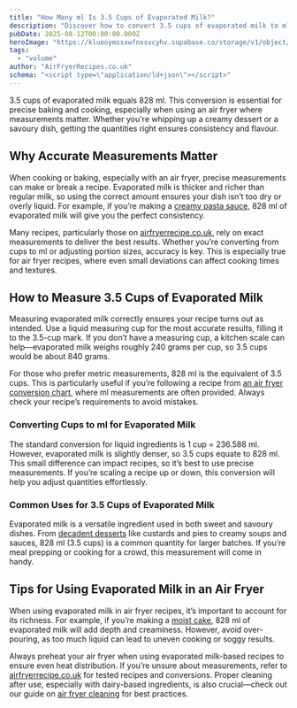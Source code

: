 ```yaml
---
title: "How Many ml Is 3.5 Cups of Evaporated Milk?"
description: "Discover how to convert 3.5 cups of evaporated milk to ml for perfect baking and cooking every time. Get precise measurements now!"
pubDate: 2025-08-12T00:00:00.000Z
heroImage: "https://klueoymssxwfnxsvcyhv.supabase.co/storage/v1/object/public/md/how-many-ml-is-3-5-cups-of-evaporated-milk-9d7fe68c.webp"
tags:
  - "volume"
author: "AirFryerRecipes.co.uk"
schema: "<script type=\"application/ld+json\"></script>"
---
```


<p>3.5 cups of evaporated milk equals 828 ml. This conversion is essential for precise baking and cooking, especially when using an air fryer where measurements matter. Whether you're whipping up a creamy dessert or a savoury dish, getting the quantities right ensures consistency and flavour.</p>

<h2>Why Accurate Measurements Matter</h2>
<p>When cooking or baking, especially with an air fryer, precise measurements can make or break a recipe. Evaporated milk is thicker and richer than regular milk, so using the correct amount ensures your dish isn’t too dry or overly liquid. For example, if you’re making a <a href=https://www.airfryerrecipe.co.uk/recipes>creamy pasta sauce</a>, 828 ml of evaporated milk will give you the perfect consistency.</p>
<p>Many recipes, particularly those on <a href=https://www.airfryerrecipe.co.uk/>airfryerrecipe.co.uk</a>, rely on exact measurements to deliver the best results. Whether you’re converting from cups to ml or adjusting portion sizes, accuracy is key. This is especially true for air fryer recipes, where even small deviations can affect cooking times and textures.</p>

<h2>How to Measure 3.5 Cups of Evaporated Milk</h2>
<p>Measuring evaporated milk correctly ensures your recipe turns out as intended. Use a liquid measuring cup for the most accurate results, filling it to the 3.5-cup mark. If you don’t have a measuring cup, a kitchen scale can help—evaporated milk weighs roughly 240 grams per cup, so 3.5 cups would be about 840 grams.</p>
<p>For those who prefer metric measurements, 828 ml is the equivalent of 3.5 cups. This is particularly useful if you’re following a recipe from <a href=https://www.airfryerrecipe.co.uk/air-fryer-conversion-chart>an air fryer conversion chart</a>, where ml measurements are often provided. Always check your recipe’s requirements to avoid mistakes.</p>

<h3>Converting Cups to ml for Evaporated Milk</h3>
<p>The standard conversion for liquid ingredients is 1 cup = 236.588 ml. However, evaporated milk is slightly denser, so 3.5 cups equate to 828 ml. This small difference can impact recipes, so it’s best to use precise measurements. If you’re scaling a recipe up or down, this conversion will help you adjust quantities effortlessly.</p>

<h3>Common Uses for 3.5 Cups of Evaporated Milk</h3>
<p>Evaporated milk is a versatile ingredient used in both sweet and savoury dishes. From <a href=https://www.airfryerrecipe.co.uk/recipe-category/dessert>decadent desserts</a> like custards and pies to creamy soups and sauces, 828 ml (3.5 cups) is a common quantity for larger batches. If you’re meal prepping or cooking for a crowd, this measurement will come in handy.</p>

<h2>Tips for Using Evaporated Milk in an Air Fryer</h2>
<p>When using evaporated milk in air fryer recipes, it’s important to account for its richness. For example, if you’re making a <a href=https://www.airfryerrecipe.co.uk/recipe-category/cakes>moist cake</a>, 828 ml of evaporated milk will add depth and creaminess. However, avoid over-pouring, as too much liquid can lead to uneven cooking or soggy results.</p>
<p>Always preheat your air fryer when using evaporated milk-based recipes to ensure even heat distribution. If you’re unsure about measurements, refer to <a href=https://www.airfryerrecipe.co.uk/>airfryerrecipe.co.uk</a> for tested recipes and conversions. Proper cleaning after use, especially with dairy-based ingredients, is also crucial—check out our guide on <a href=https://www.airfryerrecipe.co.uk/air-fryer-cleaner>air fryer cleaning</a> for best practices.</p>